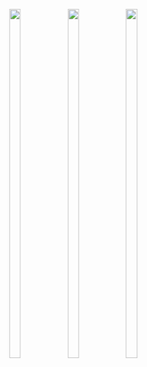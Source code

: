 <p>

  <img src = "https://user-images.githubusercontent.com/125651843/221616880-fad88fdf-1b9e-4468-9901-7107b9460375.png" width=20% height=40%>
  <img src = "https://user-images.githubusercontent.com/125651843/221616892-0c7671ac-89fe-4125-8ee7-c3d9af9576eb.png" width=20% height=40%>
  <img src = "https://user-images.githubusercontent.com/125651843/221616905-ec4c0eff-258d-4d75-9abe-3e4854115f37.png" width=20% height=40%>
  
</p>

